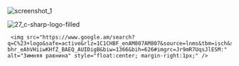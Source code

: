   
![screenshot_1](https://user-images.githubusercontent.com/38188753/48021931-40c53000-e153-11e8-832f-9cbb1ab929a6.png)

![27_c-sharp-logo-filled](https://user-images.githubusercontent.com/38188753/48022339-54bd6180-e154-11e8-922b-7c30c7dfbe0f.png)


     <img src="https://www.google.am/search?q=C%23+logo&safe=active&rlz=1C1CHBF_enAM807AM807&source=lnms&tbm=isch&sa=X&ved=0ahUKEwio9r-bhr_eAhVHiiwKHfZ_BAEQ_AUIDigB&biw=1366&bih=626#imgrc=Jr9mR7UqsJlESM:" alt="Зимняя равнина" style="float:center; margin-right:1px;" />

